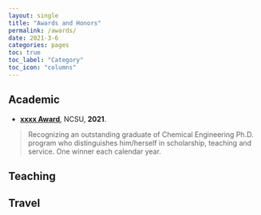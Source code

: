 ```yaml
---
layout: single
title: "Awards and Honors"
permalink: /awards/
date: 2021-3-6
categories: pages
toc: true
toc_label: "Category"
toc_icon: "columns"
---
```

## Academic
- **[xxxx Award](https://orcid.org/0000-0001-8222-0346)**, NCSU, **2021**.
>Recognizing an outstanding graduate of Chemical Engineering Ph.D. program who distinguishes him/herself in scholarship, teaching and service. One winner each calendar year. 

## Teaching

## Travel
